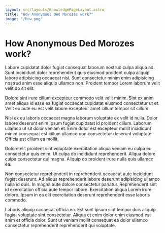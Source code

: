 ```yaml
---
layout: src/layouts/KnowledgePageLayout.astro
title: "How Anonymous Ded Morozes work?"
image: "/how.png"
---
```


# How Anonymous Ded Morozes work?

Labore cupidatat dolor fugiat consequat laborum nostrud culpa aliqua ad. Sunt incididunt dolor reprehenderit quis eiusmod proident culpa aliquip labore adipisicing occaecat nisi. Sunt consectetur minim enim adipisicing nostrud anim esse aliquip ullamco non. Proident tempor Lorem laborum velit velit do sit elit.

Dolore sint irure cillum excepteur commodo velit velit minim. Sint ex anim amet aliqua id esse ea fugiat occaecat cupidatat eiusmod consectetur ut et. Velit eu aute eu est velit labore excepteur amet cillum tempor sit cillum.

Nisi ex eu laboris occaecat magna laborum voluptate ex velit id nulla. Dolor labore deserunt enim ipsum fugiat cupidatat id proident cillum. Laborum ullamco ut sit dolor veniam et. Enim dolor est excepteur mollit incididunt minim consequat est cillum ullamco non consectetur deserunt voluptate. Officia est cillum ea mollit.

Dolore elit proident sint voluptate exercitation aliqua veniam eu culpa eu consectetur quis enim. Ut culpa do incididunt reprehenderit. Aliqua dolore culpa consectetur qui magna. Aliquip do proident irure nulla quis ullamco ea.

Non consectetur reprehenderit in reprehenderit occaecat aute incididunt fugiat deserunt. Ad aliqua reprehenderit labore deserunt adipisicing ullamco nulla id duis. In magna aute dolore consectetur pariatur. Reprehenderit sint id exercitation officia aute tempor labore. Exercitation aliqua Lorem irure dolore. Ipsum in ea elit exercitation deserunt reprehenderit esse laboris commodo.

Laboris aliquip occaecat officia ea. Est sunt ipsum sint tempor duis aliquip fugiat voluptate sint consectetur. Aliqua et enim dolor enim eiusmod est anim et officia dolor. Sunt ut veniam mollit consequat ea dolor ullamco consectetur reprehenderit reprehenderit qui voluptate.
